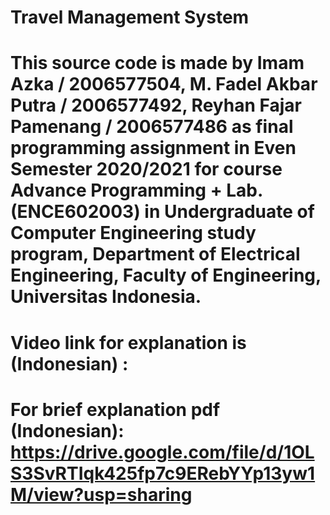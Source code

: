 # Travel Management System
# This source code is made by Imam Azka / 2006577504, M. Fadel Akbar Putra / 2006577492, Reyhan Fajar Pamenang / 2006577486 as final programming assignment in Even Semester 2020/2021 for course Advance Programming + Lab. (ENCE602003) in Undergraduate of Computer Engineering study program, Department of Electrical Engineering, Faculty of Engineering, Universitas Indonesia.
# Video link for explanation is (Indonesian) :
# For brief explanation pdf (Indonesian): https://drive.google.com/file/d/1OLS3SvRTIqk425fp7c9ERebYYp13yw1M/view?usp=sharing
